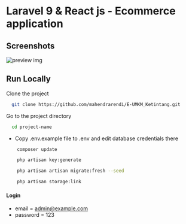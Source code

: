 # Laravel 9 & React js - Ecommerce application

## Screenshots

![preview img](/preview.png)

## Run Locally

Clone the project

```bash
  git clone https://github.com/mahendrarendi/E-UMKM_Ketintang.git
```

Go to the project directory

```bash
  cd project-name
```

-   Copy .env.example file to .env and edit database credentials there

```bash
    composer update
```

```bash
    php artisan key:generate
```

```bash
    php artisan artisan migrate:fresh --seed
```

```bash
    php artisan storage:link
```

#### Login

-   email = admin@example.com
-   password = 123
